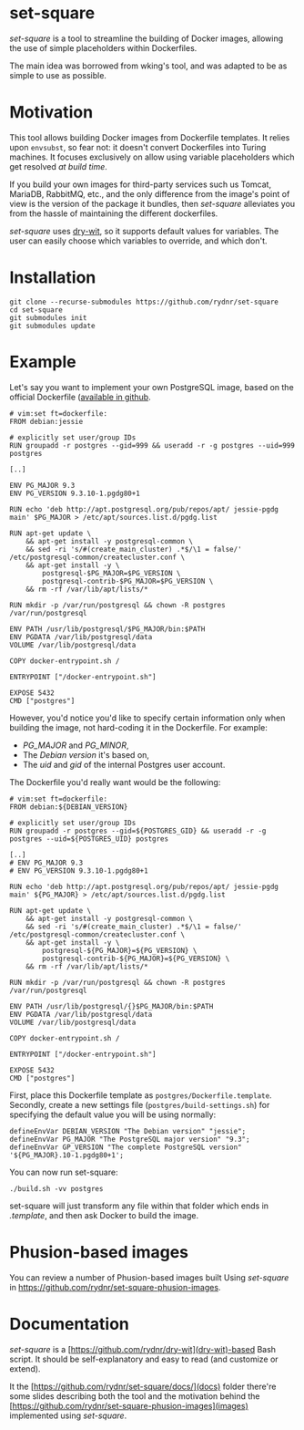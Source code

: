 # set-square

*set-square* is a tool to streamline the building of Docker images,
allowing the use of simple placeholders within Dockerfiles.

The main idea was borrowed from wking's tool, and was adapted to be
as simple to use as possible.

# Motivation

This tool allows building Docker images from Dockerfile templates.
It relies upon ```envsubst```, so fear not: it doesn't convert Dockerfiles
into Turing machines. It focuses exclusively on allow using variable
placeholders which get resolved *at build time*.

If you build your own images for third-party services such us Tomcat,
MariaDB, RabbitMQ, etc., and the only difference from the image's
point of view is the version of the package it bundles, then *set-square*
alleviates you from the hassle of maintaining the different dockerfiles.

*set-square* uses [dry-wit](https://github.com/rydnr/dry-wit), so it
supports default values for variables. The user can easily choose which
variables to override, and which don't.

# Installation

    git clone --recurse-submodules https://github.com/rydnr/set-square
    cd set-square
    git submodules init
    git submodules update

# Example

Let's say you want to implement your own PostgreSQL image,
based on the official Dockerfile ([available in github](https://github.com/docker-library/docs/tree/master/postgres).

    # vim:set ft=dockerfile:
    FROM debian:jessie
    
    # explicitly set user/group IDs
    RUN groupadd -r postgres --gid=999 && useradd -r -g postgres --uid=999 postgres
    
    [..]

    ENV PG_MAJOR 9.3
    ENV PG_VERSION 9.3.10-1.pgdg80+1
    
    RUN echo 'deb http://apt.postgresql.org/pub/repos/apt/ jessie-pgdg main' $PG_MAJOR > /etc/apt/sources.list.d/pgdg.list
    
    RUN apt-get update \
    	&& apt-get install -y postgresql-common \
    	&& sed -ri 's/#(create_main_cluster) .*$/\1 = false/' /etc/postgresql-common/createcluster.conf \
    	&& apt-get install -y \
    		postgresql-$PG_MAJOR=$PG_VERSION \
    		postgresql-contrib-$PG_MAJOR=$PG_VERSION \
    	&& rm -rf /var/lib/apt/lists/*
    
    RUN mkdir -p /var/run/postgresql && chown -R postgres /var/run/postgresql
    
    ENV PATH /usr/lib/postgresql/$PG_MAJOR/bin:$PATH
    ENV PGDATA /var/lib/postgresql/data
    VOLUME /var/lib/postgresql/data
    
    COPY docker-entrypoint.sh /
    
    ENTRYPOINT ["/docker-entrypoint.sh"]
    
    EXPOSE 5432
    CMD ["postgres"]

However, you'd notice you'd like to specify certain information only when building the image,
not hard-coding it in the Dockerfile. For example:
  - *PG_MAJOR* and *PG_MINOR*,
  - The *Debian version* it's based on,
  - The *uid* and *gid* of the internal Postgres user account.

The Dockerfile you'd really want would be the following:

    # vim:set ft=dockerfile:
    FROM debian:${DEBIAN_VERSION}
    
    # explicitly set user/group IDs
    RUN groupadd -r postgres --gid=${POSTGRES_GID} && useradd -r -g postgres --uid=${POSTGRES_UID} postgres

    [..]
    # ENV PG_MAJOR 9.3
    # ENV PG_VERSION 9.3.10-1.pgdg80+1
    
    RUN echo 'deb http://apt.postgresql.org/pub/repos/apt/ jessie-pgdg main' ${PG_MAJOR} > /etc/apt/sources.list.d/pgdg.list
    
    RUN apt-get update \
    	&& apt-get install -y postgresql-common \
    	&& sed -ri 's/#(create_main_cluster) .*$/\1 = false/' /etc/postgresql-common/createcluster.conf \
    	&& apt-get install -y \
    		postgresql-${PG_MAJOR}=${PG_VERSION} \
    		postgresql-contrib-${PG_MAJOR}=${PG_VERSION} \
    	&& rm -rf /var/lib/apt/lists/*
    
    RUN mkdir -p /var/run/postgresql && chown -R postgres /var/run/postgresql
    
    ENV PATH /usr/lib/postgresql/{}$PG_MAJOR/bin:$PATH
    ENV PGDATA /var/lib/postgresql/data
    VOLUME /var/lib/postgresql/data
    
    COPY docker-entrypoint.sh /
    
    ENTRYPOINT ["/docker-entrypoint.sh"]
    
    EXPOSE 5432
    CMD ["postgres"]

First, place this Dockerfile template as ```postgres/Dockerfile.template```.
Secondly, create a new settings file (```postgres/build-settings.sh```) for specifying the default value you will be using normally:

    defineEnvVar DEBIAN_VERSION "The Debian version" "jessie";
    defineEnvVar PG_MAJOR "The PostgreSQL major version" "9.3";
    defineEnvVar GP_VERSION "The complete PostgreSQL version" '${PG_MAJOR}.10-1.pgdg80+1';

You can now run set-square:

    ./build.sh -vv postgres

set-square will just transform any file within that folder which ends in *.template*,
and then ask Docker to build the image.

# Phusion-based images

You can review a number of Phusion-based images built Using *set-square* in
https://github.com/rydnr/set-square-phusion-images.

# Documentation

*set-square* is a [https://github.com/rydnr/dry-wit](dry-wit)-based Bash script.
It should be self-explanatory and easy to read (and customize or extend).

It the [https://github.com/rydnr/set-square/docs/](docs) folder there're some
slides describing both the tool and the motivation behind the
[https://github.com/rydnr/set-square-phusion-images](images) implemented using *set-square*.
